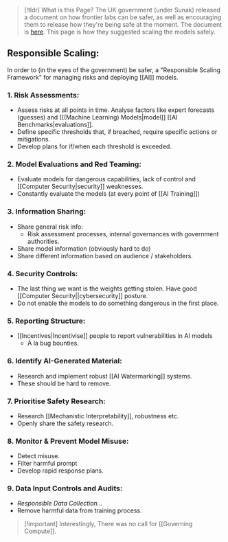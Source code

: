 
> [!tldr] What is this Page?
> The UK government (under Sunak) released a document on how frontier labs can be safer, as well as encouraging them to release how they're being safe at the moment. The document is [here](https://assets.publishing.service.gov.uk/media/653aabbd80884d000df71bdc/emerging-processes-frontier-ai-safety.pdf). This page is how they suggested scaling the models safely. 

## Responsible Scaling:
In order to (in the eyes of the government) be safer, a "Responsible Scaling Framework" for managing risks and deploying [[AI]] models. 

### 1. Risk Assessments:
- Assess risks at all points in time. Analyse factors like expert forecasts (guesses) and [[(Machine Learning) Models|model]] [[AI Benchmarks|evaluations]].
- Define specific thresholds that, if breached, require specific actions or mitigations. 
- Develop plans for if/when each threshold is exceeded.

### 2. Model Evaluations and Red Teaming:
- Evaluate models for dangerous capabilities, lack of control and [[Computer Security|security]] weaknesses.
- Constantly evaluate the models (at every point of [[AI Training]])

### 3. Information Sharing:
- Share general risk info:
	- Risk assessment processes, internal governances with government authorities. 
- Share model information (obviously hard to do)
- Share different information based on audience / stakeholders. 

### 4. Security Controls:
- The last thing we want is the weights getting stolen. Have good [[Computer Security||cybersecurity]] posture. 
- Do not enable the models to do something dangerous in the first place.

### 5. Reporting Structure:
- [[Incentives|Incentivise]] people to report vulnerabilities in AI models
	- Á la bug bounties. 
### 6. Identify AI-Generated Material:
- Research and implement robust [[AI Watermarking]] systems. 
- These should be hard to remove.

### 7. Prioritise Safety Research:
- Research [[Mechanistic Interpretability]], robustness etc. 
- Openly share the safety research. 

### 8. Monitor & Prevent Model Misuse:
- Detect misuse. 
- Filter harmful prompt
- Develop rapid response plans. 

### 9. Data Input Controls and Audits:
- *Responsible Data Collection...*
- Remove harmful data from training process. 


> [!important] Interestingly,
> There was no call for [[Governing Compute]].